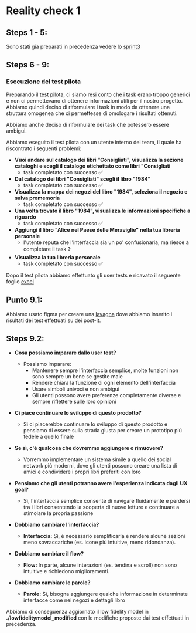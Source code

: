 # Reality check 1 

## Steps 1 - 5:

Sono stati già preparati in precedenza vedere lo [sprint3](./../sprint%203/sprint3.md)

## Steps 6 - 9:

### Esecuzione del test pilota

Preparando il test pilota, ci siamo resi conto che i task erano troppo generici e non ci permettevano di ottenere informazioni utili per il nostro progetto. 
Abbiamo quindi deciso di riformulare i task in modo da ottenere una struttura omogenea che ci permettesse di omologare i risultati ottenuti.

Abbiamo anche deciso di riformulare dei task che potessero essere ambigui.

Abbiamo eseguito il test pilota con un utente interno del team, il quale ha riscontrato i seguenti problemi:

- **Vuoi andare sul catalogo dei libri "Consigliati", visualizza la sezione cataloghi e scegli il catalogo etichettato come libri "Consigliati**
    - task completato con successo ✅
- **Dal catalogo dei libri "Consigliati" scegli il libro "1984"**
    - task completato con successo ✅
- **Visualizza la mappa dei negozi del libro "1984", seleziona il negozio e salva promemoria**
    - task completato con successo ✅
- **Una volta trovato il libro "1984", visualizza le informazioni specifiche a riguardo**
    - task completato con successo ✅
- **Aggiungi il libro "Alice nel Paese delle Meraviglie" nella tua libreria personale**
    - l'utente reputa che l'interfaccia sia un po' confusionaria, ma riesce a completare il task ❓
- **Visualizza la tua libreria personale**
    - task completato con successo ✅

Dopo il test pilota abbiamo effettuato gli user tests e ricavato il seguente foglio [excel](users_test_files/IUM_users_test.xlsx)

## Punto 9.1: 

Abbiamo usato figma per creare una [lavagna](users_test_files/IUM_users_test.pdf) dove abbiamo inserito i risultati dei test effettuati su dei post-it.

## Steps 9.2:

- **Cosa possiamo imparare dallo user test?**
  - Possiamo imparare:
    - Mantenere sempre l'interfaccia semplice, molte funzioni non sono sempre un bene se gestite male
    - Rendere chiara la funzione di ogni elemento dell'interfaccia
    - Usare simboli univoci e non ambigui
    - Gli utenti possono avere preferenze completamente diverse e sempre riflettere sulle loro opinioni
    
  
- **Ci piace continuare lo sviluppo di questo prodotto?**
  - Si ci piacerebbe continuare lo sviluppo di questo prodotto e pensiamo di essere sulla strada giusta per creare un prototipo più fedele a quello finale


- **Se sì, c'è qualcosa che dovremmo aggiungere o rimuovere?**
  - Vorremmo implementare un sistema simile a quello dei social network più moderni, dove gli utenti possono creare una lista di amici e condividere i propri libri preferiti con loro

  
- **Pensiamo che gli utenti potranno avere l'esperienza indicata dagli UX goal?**
  - Sì, l'interfaccia semplice consente di navigare fluidamente e perdersi tra i libri consentendo la scoperta di nuove letture e continuare a stimolare la propria passione
  

- **Dobbiamo cambiare l'interfaccia?**
  - **Interfaccia:** Sì, è necessario semplificarla e rendere alcune sezioni meno sovraccariche (es. icone più intuitive, meno ridondanza).


- **Dobbiamo cambiare il flow?**
  - **Flow:** In parte, alcune interazioni (es. tendina e scroll) non sono intuitive e richiedono miglioramenti.


- **Dobbiamo cambiare le parole?**
  - **Parole:** Sì, bisogna aggiungere qualche informazione in determinate interfacce come nei negozi e dettagli libro

Abbiamo di conseguenza aggiornato il low fidelity model in **./lowfidelitymodel_modified** con le modifiche proposte dai test effettuati in precedenza.




